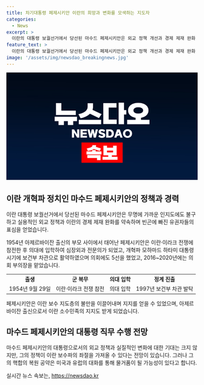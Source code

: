 ```yaml
---
title: 차기대통령 페제시키안 이란의 희망과 변화를 모색하는 지도자
categories:
  - News
excerpt: >
  이란의 대통령 보궐선거에서 당선된 마수드 페제시키안은 외교 정책 개선과 경제 제재 완화 등 개혁적 공약으로 빈곤층과 소수 민족의 지지를 얻었다. 지지자들은 그의 출신과 과거 경험을 통해 변화의 가능성을 보았으며, 물려받은 권력을 통해 이란의 외교 방침이 변경될 수 있을 것으로 예상하고 있다. 그러나 최고지도자의 영향력이 큰 이란에서 그의 정책 변화에 대한 의구심도 있으며, 미국과의 관계 개선과 핵합의 복원 공약 역시 실현 가능성에 대한 의문이 제기되고 있다.
feature_text: >
  이란의 대통령 보궐선거에서 당선된 마수드 페제시키안은 외교 정책 개선과 경제 제재 완화 등 개혁적 공약으로 빈곤층과 소수 민족의 지지를 얻었다. 지지자들은 그의 출신과 과거 경험을 통해 변화의 가능성을 보았으며, 물려받은 권력을 통해 이란의 외교 방침이 변경될 수 있을 것으로 예상하고 있다. 그러나 최고지도자의 영향력이 큰 이란에서 그의 정책 변화에 대한 의구심도 있으며, 미국과의 관계 개선과 핵합의 복원 공약 역시 실현 가능성에 대한 의문이 제기되고 있다.
image: '/assets/img/newsdao_breakingnews.jpg'
---
```


<p><img src="/assets/img/newsdao_breakingnews.jpg" alt="cryptoinkorea 속보" /></p>

<h2 data-ke-size="size26">이란 개혁파 정치인 마수드 페제시키안의 정책과 경력</h2>

<p data-ke-size="size16">이란 대통령 보궐선거에서 당선된 마수드 페제시키안은 무명에 가까운 인지도에도 불구하고 실용적인 외교 정책과 이란의 경제 제재 완화를 약속하며 빈곤에 빠진 유권자들의 표심을 얻었습니다.</p>

<p data-ke-size="size16">1954년 아제르바이잔 출신의 부모 사이에서 태어난 페제시키안은 이란·이라크 전쟁에 참전한 후 의대에 입학하여 심장외과 전문의가 되었고, 개혁파 모하마드 하타미 대통령 시기에 보건부 차관으로 활약하였으며 의회에도 5선을 했었고, 2016~2020년에는 의회 부의장을 맡았습니다.</p>

<table>
  <tr>
    <td style="text-align: center; height: 17px;"><b>출생</b></td>
    <td style="text-align: center; height: 17px;"><b>군 복무</b></td>
    <td style="text-align: center; height: 17px;"><b>의대 입학</b></td>
    <td style="text-align: center; height: 17px;"><b>정계 진출</b></td>
  </tr>
  <tr>
    <td style="text-align: center; height: 17px;">1954년 9월 29일</td>
    <td style="text-align: center; height: 17px;">이란·이라크 전쟁 참전</td>
    <td style="text-align: center; height: 17px;">의대 입학</td>
    <td style="text-align: center; height: 17px;">1997년 보건부 차관 발탁</td>
  </tr>
</table>

<p data-ke-size="size16">페제시키안은 이란 보수 지도층의 불만을 이끌어내며 지지를 얻을 수 있었으며, 아제르바이잔 출신으로서 이란 소수민족의 지지도 받게 되었습니다.</p>

<h2 data-ke-size="size26">마수드 페제시키안의 대통령 직무 수행 전망</h2>

<p data-ke-size="size16">마수드 페제시키안의 대통령으로서의 외교 정책과 실질적인 변화에 대한 기대는 크지 않지만, 그의 정책이 이란 보수파의 좌절을 가져올 수 있다는 전망이 있습니다. 그러나 그의 핵합의 복원 공약은 미국과 유럽의 대화를 통해 물거품이 될 가능성이 있다고 합니다.</p>
실시간 뉴스 속보는, <a href="https://newsdao.kr" rel="dofollow">https://newsdao.kr</a>


